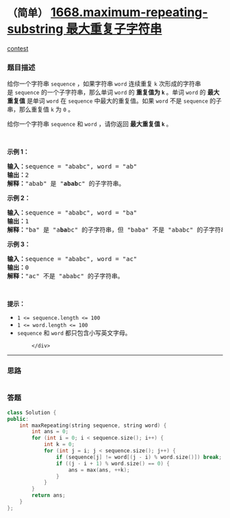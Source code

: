 # `（简单）` [1668.maximum-repeating-substring 最大重复子字符串](https://leetcode-cn.com/problems/maximum-repeating-substring/)

[contest](https://leetcode-cn.com/contest/biweekly-contest-40/problems/maximum-repeating-substring/)

### 题目描述
<div class="question-content default-content">
              <p>给你一个字符串&nbsp;<code>sequence</code>&nbsp;，如果字符串 <code>word</code>&nbsp;连续重复&nbsp;<code>k</code>&nbsp;次形成的字符串是&nbsp;<code>sequence</code>&nbsp;的一个子字符串，那么单词&nbsp;<code>word</code> 的 <strong>重复值为 <code>k</code></strong><strong> </strong>。单词 <code>word</code>&nbsp;的 <strong>最</strong><strong>大重复值</strong>&nbsp;是单词&nbsp;<code>word</code>&nbsp;在&nbsp;<code>sequence</code>&nbsp;中最大的重复值。如果&nbsp;<code>word</code>&nbsp;不是&nbsp;<code>sequence</code>&nbsp;的子串，那么重复值&nbsp;<code>k</code>&nbsp;为 <code>0</code> 。</p>

<p>给你一个字符串 <code>sequence</code>&nbsp;和 <code>word</code>&nbsp;，请你返回 <strong>最大重复值&nbsp;<code>k</code> </strong>。</p>

<p>&nbsp;</p>

<p><strong>示例 1：</strong></p>

<pre><b>输入：</b>sequence = "ababc", word = "ab"
<b>输出：</b>2
<strong>解释：</strong>"abab" 是 "<strong>abab</strong>c" 的子字符串。
</pre>

<p><strong>示例 2：</strong></p>

<pre><b>输入：</b>sequence = "ababc", word = "ba"
<b>输出：</b>1
<strong>解释：</strong>"ba" 是 "a<strong>ba</strong>bc" 的子字符串，但 "baba" 不是 "ababc" 的子字符串。
</pre>

<p><strong>示例 3：</strong></p>

<pre><b>输入：</b>sequence = "ababc", word = "ac"
<b>输出：</b>0
<strong>解释：</strong>"ac" 不是 "ababc" 的子字符串。
</pre>

<p>&nbsp;</p>

<p><strong>提示：</strong></p>

<ul>
	<li><code>1 &lt;= sequence.length &lt;= 100</code></li>
	<li><code>1 &lt;= word.length &lt;= 100</code></li>
	<li><code>sequence</code> 和&nbsp;<code>word</code>&nbsp;都只包含小写英文字母。</li>
</ul>

            </div>

---
### 思路
```
```



### 答题
``` C++
class Solution {
public:
    int maxRepeating(string sequence, string word) {
        int ans = 0;
        for (int i = 0; i < sequence.size(); i++) {
            int k = 0;
            for (int j = i; j < sequence.size(); j++) {
                if (sequence[j] != word[(j - i) % word.size()]) break;
                if ((j - i + 1) % word.size() == 0) {
                    ans = max(ans, ++k);
                }
            }
        }
        return ans;
    }
};
```




